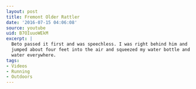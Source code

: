 ```yaml
---
layout: post
title: Fremont Older Rattler
date: '2016-07-15 04:06:08'
source: youtube
uid: B7OIuuoWEkM
excerpt: |
  Beto passed it first and was speechless. I was right behind him and
  jumped about four feet into the air and squeezed my water bottle and sprayed
  water everywhere.
tags:
- Videos
- Running
- Outdoors
---
```

